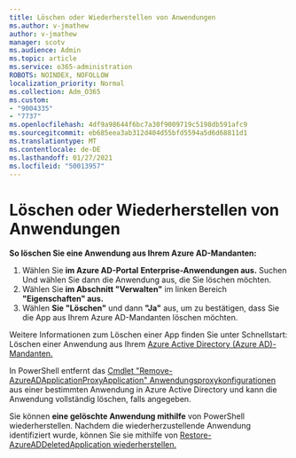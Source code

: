 ```yaml
---
title: Löschen oder Wiederherstellen von Anwendungen
ms.author: v-jmathew
author: v-jmathew
manager: scotv
ms.audience: Admin
ms.topic: article
ms.service: o365-administration
ROBOTS: NOINDEX, NOFOLLOW
localization_priority: Normal
ms.collection: Adm_O365
ms.custom:
- "9004335"
- "7737"
ms.openlocfilehash: 4df9a98644f6bc7a30f9009719c5198db591afc9
ms.sourcegitcommit: eb685eea3ab312d404d55bfd5594a5d6d68811d1
ms.translationtype: MT
ms.contentlocale: de-DE
ms.lasthandoff: 01/27/2021
ms.locfileid: "50013957"
---
```

# <a name="delete-or-restore-applications"></a>Löschen oder Wiederherstellen von Anwendungen

**So löschen Sie eine Anwendung aus Ihrem Azure AD-Mandanten:**

1. Wählen Sie **im Azure AD-Portal** **Enterprise-Anwendungen aus.** Suchen Und wählen Sie dann die Anwendung aus, die Sie löschen möchten.
2. Wählen Sie **im Abschnitt "Verwalten"** im linken Bereich **"Eigenschaften" aus.**
3. Wählen **Sie "Löschen"** und dann **"Ja"** aus, um zu bestätigen, dass Sie die App aus Ihrem Azure AD-Mandanten löschen möchten.

Weitere Informationen zum Löschen einer App finden Sie unter Schnellstart: Löschen einer Anwendung aus Ihrem [Azure Active Directory (Azure AD)-Mandanten.](https://docs.microsoft.com/azure/active-directory/manage-apps/delete-application-portal#delete-an-application-from-your-azure-ad-tenant)

In PowerShell entfernt das [Cmdlet "Remove-AzureADApplicationProxyApplication" Anwendungsproxykonfigurationen](https://docs.microsoft.com/powershell/module/azuread/remove-azureadapplicationproxyapplication) aus einer bestimmten Anwendung in Azure Active Directory und kann die Anwendung vollständig löschen, falls angegeben.

Sie können **eine gelöschte Anwendung mithilfe** von PowerShell wiederherstellen. Nachdem die wiederherzustellende Anwendung identifiziert wurde, können Sie sie mithilfe von [Restore-AzureADDeletedApplication wiederherstellen.](https://docs.microsoft.com/powershell/module/azuread/restore-azureaddeletedapplication)
